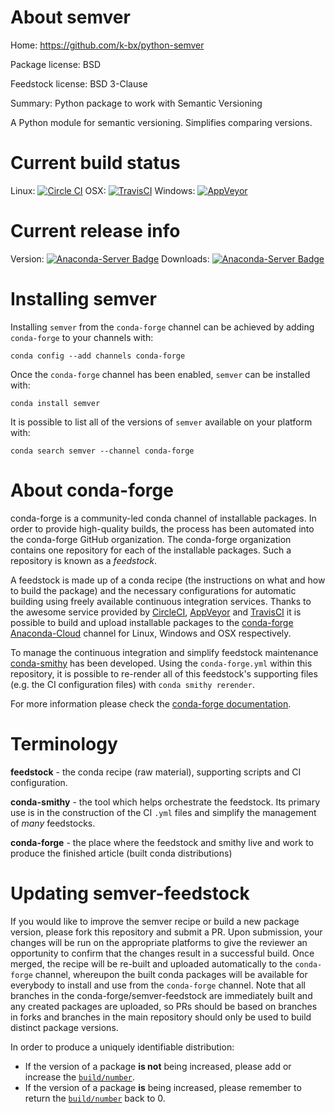 About semver
============

Home: https://github.com/k-bx/python-semver

Package license: BSD

Feedstock license: BSD 3-Clause

Summary: Python package to work with Semantic Versioning

A Python module for semantic versioning. Simplifies comparing versions.


Current build status
====================

Linux: [![Circle CI](https://circleci.com/gh/conda-forge/semver-feedstock.svg?style=shield)](https://circleci.com/gh/conda-forge/semver-feedstock)
OSX: [![TravisCI](https://travis-ci.org/conda-forge/semver-feedstock.svg?branch=master)](https://travis-ci.org/conda-forge/semver-feedstock)
Windows: [![AppVeyor](https://ci.appveyor.com/api/projects/status/github/conda-forge/semver-feedstock?svg=True)](https://ci.appveyor.com/project/conda-forge/semver-feedstock/branch/master)

Current release info
====================
Version: [![Anaconda-Server Badge](https://anaconda.org/conda-forge/semver/badges/version.svg)](https://anaconda.org/conda-forge/semver)
Downloads: [![Anaconda-Server Badge](https://anaconda.org/conda-forge/semver/badges/downloads.svg)](https://anaconda.org/conda-forge/semver)

Installing semver
=================

Installing `semver` from the `conda-forge` channel can be achieved by adding `conda-forge` to your channels with:

```
conda config --add channels conda-forge
```

Once the `conda-forge` channel has been enabled, `semver` can be installed with:

```
conda install semver
```

It is possible to list all of the versions of `semver` available on your platform with:

```
conda search semver --channel conda-forge
```


About conda-forge
=================

conda-forge is a community-led conda channel of installable packages.
In order to provide high-quality builds, the process has been automated into the
conda-forge GitHub organization. The conda-forge organization contains one repository
for each of the installable packages. Such a repository is known as a *feedstock*.

A feedstock is made up of a conda recipe (the instructions on what and how to build
the package) and the necessary configurations for automatic building using freely
available continuous integration services. Thanks to the awesome service provided by
[CircleCI](https://circleci.com/), [AppVeyor](http://www.appveyor.com/)
and [TravisCI](https://travis-ci.org/) it is possible to build and upload installable
packages to the [conda-forge](https://anaconda.org/conda-forge)
[Anaconda-Cloud](http://docs.anaconda.org/) channel for Linux, Windows and OSX respectively.

To manage the continuous integration and simplify feedstock maintenance
[conda-smithy](http://github.com/conda-forge/conda-smithy) has been developed.
Using the ``conda-forge.yml`` within this repository, it is possible to re-render all of
this feedstock's supporting files (e.g. the CI configuration files) with ``conda smithy rerender``.

For more information please check the [conda-forge documentation](https://conda-forge.org/docs/).

Terminology
===========

**feedstock** - the conda recipe (raw material), supporting scripts and CI configuration.

**conda-smithy** - the tool which helps orchestrate the feedstock.
                   Its primary use is in the construction of the CI ``.yml`` files
                   and simplify the management of *many* feedstocks.

**conda-forge** - the place where the feedstock and smithy live and work to
                  produce the finished article (built conda distributions)


Updating semver-feedstock
=========================

If you would like to improve the semver recipe or build a new
package version, please fork this repository and submit a PR. Upon submission,
your changes will be run on the appropriate platforms to give the reviewer an
opportunity to confirm that the changes result in a successful build. Once
merged, the recipe will be re-built and uploaded automatically to the
`conda-forge` channel, whereupon the built conda packages will be available for
everybody to install and use from the `conda-forge` channel.
Note that all branches in the conda-forge/semver-feedstock are
immediately built and any created packages are uploaded, so PRs should be based
on branches in forks and branches in the main repository should only be used to
build distinct package versions.

In order to produce a uniquely identifiable distribution:
 * If the version of a package **is not** being increased, please add or increase
   the [``build/number``](http://conda.pydata.org/docs/building/meta-yaml.html#build-number-and-string).
 * If the version of a package **is** being increased, please remember to return
   the [``build/number``](http://conda.pydata.org/docs/building/meta-yaml.html#build-number-and-string)
   back to 0.
